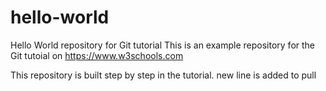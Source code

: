 # hello-world
Hello World repository for Git tutorial
This is an example repository for the Git tutoial on https://www.w3schools.com

This repository is built step by step in the tutorial.
new line is added to pull
